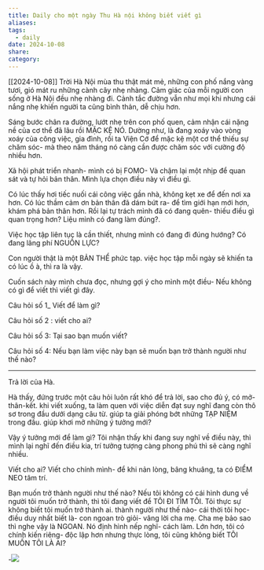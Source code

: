```yaml
---
title: Daily cho một ngày Thu Hà nội không biết viết gì
aliases: 
tags:
  - daily
date: 2024-10-08
share: 
category:
---
```

[[2024-10-08]]
Trời Hà Nội mùa thu thật mát mẻ, những con phố nắng vàng tươi, gió mát ru những cành cây nhẹ nhàng. Cảm giác của mỗi người con sống ở Hà  Nội đều nhẹ nhàng đi. Cảnh tắc đường vẫn như mọi khi nhưng cái nắng nhẹ khiến người ta cũng bình thản, dễ chịu hơn.

Sáng bước chân ra đường, lướt nhẹ trên con phố quen, cảm nhận cái nặng nề của cơ  thể đã lâu rồi MẶC KỆ NÓ. Dường như, là đang xoáy vào vòng xoáy của công việc, gia đình, rồi ta Viện Cớ để mặc kệ một cơ thể thiếu sự chăm sóc- mà theo năm tháng nó càng cần được chăm sóc với cường độ nhiều hơn.

Xã hội phát triển nhanh- mình có bị FOMO- Và chậm lại một nhịp để quan sát và tự hỏi bản thân. Mình lựa chọn điều này vì điều gì.

Có lúc thấy hơi tiếc nuối cái công việc gần nhà, không kẹt xe để đến nơi xa hơn. Có lúc thầm cảm ơn bản thân đã dám bứt ra- để tìm giới hạn mới hơn, khám phá bản thân hơn. Rồi lại tự trách mình đã có đang quên- thiếu điều gì quan trọng hơn? Liệu mình có đang làm đúng?.

Việc học tập liên tục là cần thiết, nhưng mình có đang đi đúng hướng? Có đang lãng phí NGUỒN LỰC? 

Con người thật là một BẢN THỂ phức tạp. việc học tập mỗi ngày sẽ khiến ta có lúc ồ à, thì ra là vậy.

Cuốn sách này mình chưa đọc, nhưng gợi ý cho mình một điều- Nếu không có gì để viết thì viết gì đây.

 Câu hỏi số 1_ Viết để làm gì?
 
 Câu hỏi số 2 : viết cho ai?
 
 Câu hỏi số 3: Tại sao bạn muốn viết?
 
 Câu hỏi số 4: Nếu bạn làm việc này bạn sẽ muốn bạn trở thành người như thế nào?
 
 ---
 Trả lời của Hà.

Hà thấy, đứng trước một câu hỏi luôn rất khó để trả lời, sao cho đủ ý, có mở-thân-kết. khi viết xuống, ta làm quen với việc diễn đạt suy nghĩ đang còn thô sơ trong đầu dưới dạng câu từ. giúp ta giải phóng bớt những TẠP NIỆM trong đầu. giúp khơi mở những ý tưởng mới?

Vậy ý tưởng mới để làm gì? Tôi nhận thấy khi đang suy nghĩ về điều này, thì mình lại nghĩ đến điều kia, trí tưởng tượng càng phong phú thì sẽ càng nghĩ nhiều.

Viết cho ai? Viết cho chính mình- để khi nản lòng, bâng khuâng, ta có ĐIỂM NEO tâm trí.

Bạn muốn trở thành người như thế nào? Nếu tôi không có cái hình dung về người tôi muốn trở thành, thì tôi đang viết để TÔI ĐI TÌM TÔI. Tôi thực sự không biết tôi muốn trở thành ai. thành người như thế nào- cái thời tôi học- điều duy nhất biết là- con ngoan trò giỏi- vâng lời cha mẹ. Cha mẹ bảo sao thì nghe vậy là NGOAN. Nó định hình nếp nghĩ- cách làm. Lớn hơn, tôi có chính kiến riêng- độc lập hơn nhưng thực lòng, tôi cũng không biết TÔI MUỐN TÔI LÀ AI?

-![](https://i.imgur.com/wde6qnu.png)

